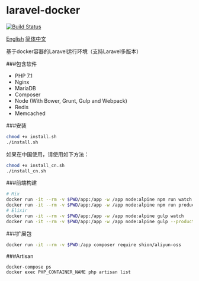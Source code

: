 # laravel-docker
[![Build Status](https://travis-ci.org/joyshion/laravel-docker.svg?branch=master)](https://travis-ci.org/joyshion/laravel-docker)

[English](https://github.com/joyshion/laravel-docker/blob/master/README.md "English") [简体中文](https://github.com/joyshion/laravel-docker/blob/master/README_CN.md "简体中文")

基于docker容器的Laravel运行环境（支持Laravel多版本）

###包含软件
- PHP 7.1
- Nginx
- MariaDB
- Composer
- Node (With Bower, Grunt, Gulp and Webpack)
- Redis
- Memcached

###安装
```sh
chmod +x install.sh
./install.sh
```
如果在中国使用，请使用如下方法：
```sh
chmod +x install_cn.sh
./install_cn.sh
```
###前端构建
```sh
# Mix
docker run -it --rm -v $PWD/app:/app -w /app node:alpine npm run watch
docker run -it --rm -v $PWD/app:/app -w /app node:alpine npm run production
# Elixir
docker run -it --rm -v $PWD/app:/app -w /app node:alpine gulp watch
docker run -it --rm -v $PWD/app:/app -w /app node:alpine gulp --production
```
###扩展包
```sh
docker run -it --rm -v $PWD:/app composer require shion/aliyun-oss
```
###Artisan
```sh
docker-compose ps
docker exec PHP_CONTAINER_NAME php artisan list
```